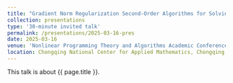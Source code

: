 ```yaml
---
title: "Gradient Norm Regularization Second-Order Algorithms for Solving Nonconvex-Strongly Concave Minimax Problems"
collection: presentations
type: '30-minute invited talk'
permalink: /presentations/2025-03-16-pres
date: 2025-03-16
venue: 'Nonlinear Programming Theory and Algorithms Academic Conference'
location: Chongqing National Center for Applied Mathematics, Chongqing, 2025.03.14-16
---
```


This talk is about {{ page.title }}.

